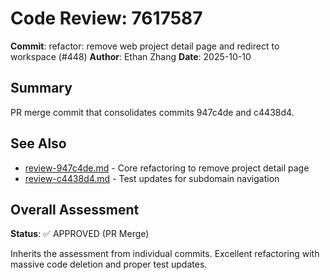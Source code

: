 # Code Review: 7617587

**Commit**: refactor: remove web project detail page and redirect to workspace (#448)
**Author**: Ethan Zhang
**Date**: 2025-10-10

## Summary

PR merge commit that consolidates commits 947c4de and c4438d4.

## See Also

- [review-947c4de.md](./review-947c4de.md) - Core refactoring to remove project detail page
- [review-c4438d4.md](./review-c4438d4.md) - Test updates for subdomain navigation

## Overall Assessment

**Status**: ✅ APPROVED (PR Merge)

Inherits the assessment from individual commits. Excellent refactoring with massive code deletion and proper test updates.
